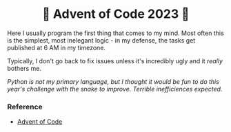 <div align="center"> <h1>🎄  Advent of Code 2023  🎄</h1> </div>

Here I usually program the first thing that comes to my mind. Most often this is the simplest, most inelegant logic - in my defense, the tasks get published at 6 AM in my timezone. 

Typically, I don't go back to fix issues unless it's incredibly ugly and it *really* bothers me.

*Python is not my primary language, but I thought it would be fun to do this year's challenge with the snake to improve. Terrible inefficiences expected.*

### Reference

- [Advent of Code](https://adventofcode.com/)
